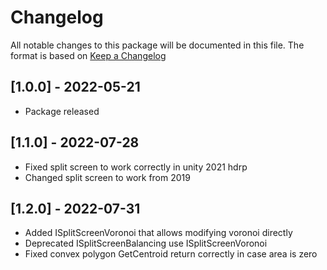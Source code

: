# Changelog
All notable changes to this package will be documented in this file. The format is based on [Keep a Changelog](http://keepachangelog.com/en/1.0.0/)

## [1.0.0] - 2022-05-21
- Package released

## [1.1.0] - 2022-07-28
- Fixed split screen to work correctly in unity 2021 hdrp
- Changed split screen to work from 2019

## [1.2.0] - 2022-07-31
- Added ISplitScreenVoronoi that allows modifying voronoi directly
- Deprecated ISplitScreenBalancing use ISplitScreenVoronoi 
- Fixed convex polygon GetCentroid return correctly in case area is zero
